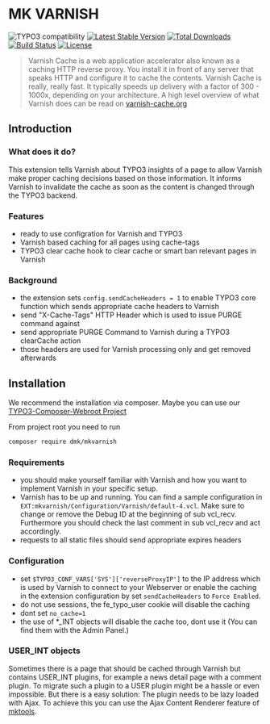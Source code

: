 # MK VARNISH

![TYPO3 compatibility](https://img.shields.io/badge/TYPO3-10.4%20%7C%2011.5-orange?maxAge=3600&style=flat-square&logo=typo3)
[![Latest Stable Version](https://img.shields.io/packagist/v/dmk/mkvarnish.svg?maxAge=3600&style=flat-square&logo=composer)](https://packagist.org/packages/dmk/mkvarnish)
[![Total Downloads](https://img.shields.io/packagist/dt/dmk/mkvarnish.svg?maxAge=3600&style=flat-square)](https://packagist.org/packages/dmk/mkvarnish)
[![Build Status](https://img.shields.io/github/workflow/status/DMKEBUSINESSGMBH/mkvarnish/PHP-CI.svg?maxAge=3600&style=flat-square&logo=github-actions)](https://github.com/DMKEBUSINESSGMBH/mkvarnish/actions?query=workflow%3APHP-CI)
[![License](https://img.shields.io/packagist/l/dmk/mkvarnish.svg?maxAge=3600&style=flat-square&logo=gnu)](https://packagist.org/packages/dmk/mkvarnish)


> Varnish Cache is a web application accelerator also known as a caching HTTP reverse proxy.
> You install it in front of any server that speaks HTTP and configure it to cache the contents.
> Varnish Cache is really, really fast.
> It typically speeds up delivery with a factor of 300 - 1000x, depending on your architecture.
> A high level overview of what Varnish does can be read on [varnish-cache.org](http://varnish-cache.org/)


## Introduction


### What does it do?

This extension tells Varnish about TYPO3 insights of a page to allow Varnish
make proper caching decisions based on those information.
It informs Varnish to invalidate the cache
as soon as the content is changed through the TYPO3 backend.


### Features

 *  ready to use configration for Varnish and TYPO3
 *  Varnish based caching for all pages using cache-tags
 *  TYPO3 clear cache hook to clear cache or smart ban relevant pages in Varnish


### Background

 *  the extension sets `config.sendCacheHeaders = 1`
    to enable TYPO3 core function which sends appropriate cache headers to Varnish
 *  send "X-Cache-Tags" HTTP Header which is used to issue PURGE command against
 *  send appropriate PURGE Command to Varnish during a TYPO3 clearCache action
 *  those headers are used for Varnish processing only and get removed afterwards


## Installation

We recommend the installation via composer.
Maybe you can use our [TYPO3-Composer-Webroot Project](https://github.com/DMKEBUSINESSGMBH/typo3-composer-webroot)

From project root you need to run
```bash
composer require dmk/mkvarnish
```


### Requirements

 *  you should make yourself familiar with Varnish and how you want to implement Varnish in your specific setup.
 *  Varnish has to be up and running. You can find a sample configuration in `EXT:mkvarnish/Configuration/Varnish/default-4.vcl`. Make sure to 
 change or remove the Debug ID at the beginning of sub vcl_recv. Furthermore you should check the last comment in sub vcl_recv
 and act accordingly. 
 *  requests to all static files should send appropriate expires headers


### Configuration

 *  set `$TYPO3_CONF_VARS['SYS']['reverseProxyIP']` to the IP address
    which is used by Varnish to connect to your Webserver or enable the caching in the extension configuration by set `sendCacheHeaders` to `Force Enabled`.
 *  do not use sessions, the fe_typo_user cookie will disable the caching
 *  dont set `no_cache=1`
 *  the use of *_INT objects will disable the cache too, dont use it (You can find them with the Admin Panel.)

### USER_INT objects
Sometimes there is a page that should be cached through Varnish but contains USER_INT plugins, for example a news detail page with a comment plugin. To migrate such a plugin to a USER plugin might be a hassle or even impossible. But there is a easy solution: The plugin needs to be lazy loaded with Ajax. To achieve this you can use the Ajax Content Renderer feature of [mktools](https://github.com/DMKEBUSINESSGMBH/typo3-mktools/blob/master/Documentation/Utilities/AjaxContentRenderer/Index.md).
